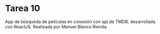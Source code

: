 # Tarea 10
App de búsqueda de películas en conexión con api de TMDB, desarrollada con ReactJS. Realizada por Manuel Blanco Rienda. 

